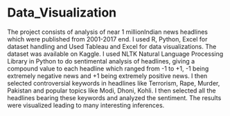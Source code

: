 # Data_Visualization
The project consists of analysis of near 1 millionIndian news headlines which were published from 2001-2017 end. I used R, Python, Excel for dataset handling and Used Tableau and Excel for data visualizations. The dataset was available on Kaggle. I used NLTK Natural Language Processing Library in Python to do sentimental analysis of headlines, giving a compound value to each headline which ranged from -1 to +1, -1 being extremely negative news and +1 being extremely positive news. I then selected controversial keywords in headlines like Terrorism, Rape, Murder, Pakistan and popular topics like Modi, Dhoni, Kohli. I then selected all the headlines bearing these keywords and analyzed the sentiment. The results were visualized leading to many interesting inferences.

